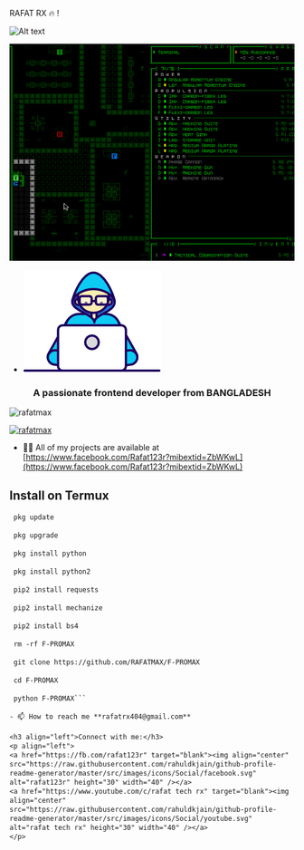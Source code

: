 RAFAT RX 🔥
 ! 


![Alt text](https://camo.githubusercontent.com/ebf84be3c9b929b89ce2dbe8489c6df660a086d4785f432186b654cab36616c3/68747470733a2f2f6a2e746f7034746f702e696f2f705f31393636736b677738302e6a7067)

![Alt text](https://github.com/MRVIVEK-CODER/MRVIVEK-CODER/raw/main/md7Oqrf.gif)

- ![Alt text](https://github.com/MRVIVEK-CODER/MRVIVEK-CODER/raw/main/Developer.gif)

<h3 align="center">A passionate frontend developer from BANGLADESH</h3>

<p align="left"> <img src="https://komarev.com/ghpvc/?username=rafatmax&label=Profile%20views&color=0e75b6&style=flat" alt="rafatmax" /> </p>

<p align="left"> <a href="https://github.com/ryo-ma/github-profile-trophy"><img src="https://github-profile-trophy.vercel.app/?username=rafatmax" alt="rafatmax" /></a> </p>

- 👨‍💻 All of my projects are available at [https://www.facebook.com/Rafat123r?mibextid=ZbWKwL](https://www.facebook.com/Rafat123r?mibextid=ZbWKwL)
 ## Install on Termux
```
 pkg update

 pkg upgrade

 pkg install python

 pkg install python2

 pip2 install requests 

 pip2 install mechanize

 pip2 install bs4
 
 rm -rf F-PROMAX 

 git clone https://github.com/RAFATMAX/F-PROMAX

 cd F-PROMAX 

 python F-PROMAX```

- 📫 How to reach me **rafatrx404@gmail.com**

<h3 align="left">Connect with me:</h3>
<p align="left">
<a href="https://fb.com/rafat123r" target="blank"><img align="center" src="https://raw.githubusercontent.com/rahuldkjain/github-profile-readme-generator/master/src/images/icons/Social/facebook.svg" alt="rafat123r" height="30" width="40" /></a>
<a href="https://www.youtube.com/c/rafat tech rx" target="blank"><img align="center" src="https://raw.githubusercontent.com/rahuldkjain/github-profile-readme-generator/master/src/images/icons/Social/youtube.svg" alt="rafat tech rx" height="30" width="40" /></a>
</p>
